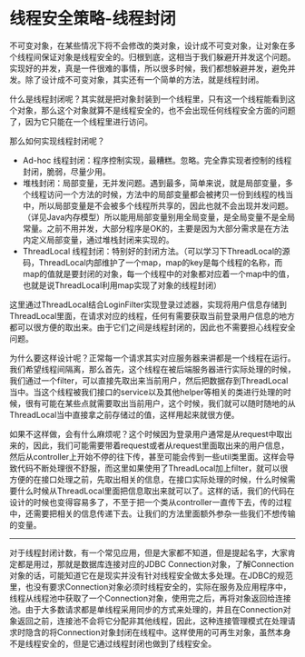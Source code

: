 # 线程安全策略-线程封闭

不可变对象，在某些情况下将不会修改的类对象，设计成不可变对象，让对象在多个线程间保证对象是线程安全的。归根到底，这相当于我们躲避开并发这个问题。实现好的并发，真是一件很难的事情，所以很多时候，我们都想躲避并发，避免并发。除了设计成不可变对象，其实还有一个简单的方法，就是线程封闭。

什么是线程封闭呢？其实就是把对象封装到一个线程里，只有这一个线程能看到这个对象，那么这个对象就算不是线程安全的，也不会出现任何线程安全方面的问题了，因为它只能在一个线程里进行访问。

那么如何实现线程封闭呢？

- Ad-hoc 线程封闭：程序控制实现，最糟糕。忽略。完全靠实现者控制的线程封闭，脆弱，尽量少用。
- 堆栈封闭：局部变量，无并发问题。遇到最多，简单来说，就是局部变量，多个线程访问一个方法的时候，方法中的局部变量都会被拷贝一份到线程的栈当中，所以局部变量是不会被多个线程所共享的，因此也就不会出现并发问题。（详见Java内存模型）所以能用局部变量别用全局变量，是全局变量不是全局常量。之前不用并发，大部分程序是OK的，主要是因为大部分需求是在方法内定义局部变量，通过堆栈封闭来实现的。
- ThreadLocal 线程封闭：特别好的封闭方法。（可以学习下ThreadLocal的源码，ThreadLocal内部维护了一个map，map的key是每个线程的名称，而map的值就是要封闭的对象，每一个线程中的对象都对应着一个map中的值，也就是说ThreadLocal利用map实现了对象的线程封闭）

这里通过ThreadLocal结合LoginFilter实现登录过滤器，实现将用户信息存储到ThreadLocal里面，在请求对应的线程，任何有需要获取当前登录用户信息的地方都可以很方便的取出来。由于它们之间是线程封闭的，因此也不需要担心线程安全问题。

为什么要这样设计呢？正常每一个请求其实对应服务器来讲都是一个线程在运行。我们希望线程间隔离，那么首先，这个线程在被后端服务器进行实际处理的时候，我们通过一个filter，可以直接先取出来当前用户，然后把数据存到ThreadLocal当中。当这个线程被我们接口的service以及其他helper等相关的类进行处理的时候，很有可能在某些点就需要取出当前用户，这个时候，我们就可以随时随地的从ThreadLocal当中直接拿之前存储过的值，这样用起来就很方便。

如果不这样做，会有什么麻烦呢？这个时候因为登录用户通常是从request中取出来的，因此，我们可能需要带着request或者从request里面取出来的用户信息，然后从controller上开始不停的往下传，甚至可能会传到一些util类里面。这样会导致代码不断处理很不舒服，而这里如果使用了ThreadLocal加上filter，就可以很方便的在接口处理之前，先取出相关的信息，在接口实际处理的时候，什么时候需要什么时候从ThreadLocal里面把信息取出来就可以了。这样的话，我们的代码在设计的时候也变得容易多了，不至于把一个类从controller一直传下去，传的过程中，还需要把相关的信息传递下去。让我们的方法里面额外参杂一些我们不想传输的变量。

<hr>

对于线程封闭计数，有一个常见应用，但是大家都不知道，但是提起名字，大家肯定都是用过，那就是数据库连接对应的JDBC Connection对象，了解Connection对象的话，可能知道它在是现实并没有针对线程安全做太多处理。在JDBC的规范里，也没有要求Connection对象必须时线程安全的，实际在服务及应用程序中，线程从线程池中获取了一个Connection对象，使用完之后，再将对象返回给连接池。由于大多数请求都是单线程采用同步的方式来处理的，并且在Connection对象返回之前，连接池不会将它分配非其他线程，因此，这种连接管理模式在处理请求时隐含的将Connection对象封闭在线程中。这样使用的可再生对象，虽然本身不是线程安全的，但是它通过线程封闭也做到了线程安全。

